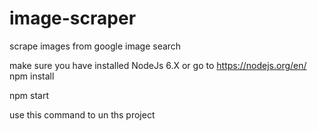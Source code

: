 # image-scraper
scrape images from google image search

make sure you have installed NodeJs 6.X
or go to https://nodejs.org/en/
npm install

npm start

use this command to un ths project
